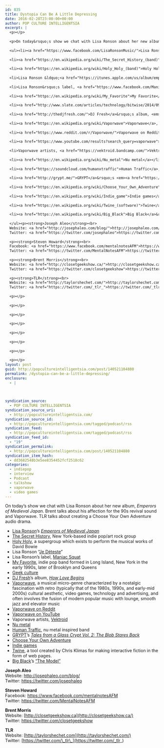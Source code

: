 ```yaml
---
id: 835
title: Dystopia Can Be A Little Depressing
date: 2016-02-28T23:00:00+00:00
author: POP CULTURE INTELLIGENTSIA
excerpt: |
  <p></p>
  
  <p>On today&rsquo;s show we chat with Lisa Ronson about her new album, <em>Emperors of Medieval Japan</em>. Brent talks about his affection for the 90s revival sound and Vaporwave. TLR talks about creating a Choose Your Own Adventure audio drama.</p>
  
  <ul><li><a href="https://www.facebook.com/LisaRonsonMusic/">Lisa Ronson</a>&rsquo;s <em><a href="https://itunes.apple.com/us/album/emperors-of-medieval-japan/id1052821918">Emperors of Medieval Japan</a></em></li>
  
  <li><a href="https://en.wikipedia.org/wiki/The_Secret_History_(band)">The Secret History</a>, New York-based indie pop/art rock group</li>
  
  <li><a href="https://en.wikipedia.org/wiki/Holy_Holy_(band)">Holy Holy</a>, a supergroup which exists to perform the musical works of David Bowie</li>
  
  <li>Lisa Ronson &ldquo;<a href="https://itunes.apple.com/us/album/emperors-of-medieval-japan/id1052821918">Je D&eacute;teste</a>&rdquo;</li>
  
  <li>Lisa Ronson&rsquo;s label, <a href="https://www.facebook.com/ManiacSquatRecords/">Maniac Squat</a></li>
  
  <li><a href="https://en.wikipedia.org/wiki/My_Favorite">My Favorite</a>, indie pop band formed in Long Island, New York in the early 1990s, later of Brooklyn and Queens</li>
  
  <li><a href="http://www.slate.com/articles/technology/bitwise/2014/09/geek_culture_toward_a_better_definition.html">Geek culture</a></li>
  
  <li><a href="http://thedjfresh.com/">DJ Fresh</a>&rsquo;s album, <em><a href="https://itunes.apple.com/gb/album/how-love-begins-feat.-dizzee/id1057936479">How Love Begins</a></em></li>
  
  <li><a href="https://en.wikipedia.org/wiki/Vaporwave">Vaporwave</a>, a musical micro-genre characterized by a nostalgic fascination with retro (typically that of the 1980s, 1990s, and early-mid 2000s) cultural aesthetic, video games, technology and advertising, and often involves the fusion of modern popular music with lounge, smooth jazz and elevator music</li>
  
  <li><a href="https://www.reddit.com/r/Vaporwave/">Vaporwave on Reddit</a></li>
  
  <li><a href="https://www.youtube.com/results?search_query=vaporwave">Vaporwave on YouTube</a></li>
  
  <li>Vaporwave artists, <a href="https://vektroid.bandcamp.com/">Vektroid</a></li>
  
  <li><a href="https://en.wikipedia.org/wiki/Nu_metal">Nu metal</a></li>
  
  <li><a href="https://soundcloud.com/humanxtraffic">Human Traffic</a>, nu metal inspired band</li>
  
  <li><a href="http://grypt.me/">GRYPT</a>&rsquo;s <em><a href="https://grypt.bandcamp.com/">Tales from a Glass Crypt Vol. 2: The Blob Stares Back</a></em></li>
  
  <li><a href="https://en.wikipedia.org/wiki/Choose_Your_Own_Adventure">Choose Your Own Adventure</a></li>
  
  <li><a href="https://en.wikipedia.org/wiki/Indie_game">Indie games</a></li>
  
  <li><a href="https://en.wikipedia.org/wiki/Twine_(software)">Twine</a>, a tool created by Chris Klimas for making interactive fiction in the form of web pages.</li>
  
  <li><a href="https://en.wikipedia.org/wiki/Big_Black">Big Black</a>&rsquo;s <a href="https://itunes.apple.com/us/album/hes-a-whore-single/id541547540">&ldquo;The Model&rdquo;</a></li>
  
  </ul><p><strong>Joseph Aleo</strong><br>
  Website: <a href="http://josephaleo.com/blog/">http://josephaleo.com/blog/</a><br>
  Twitter: <a href="https://twitter.com/josephaleo">https://twitter.com/josephaleo</a></p>
  
  <p><strong>Steven Howard</strong><br>
  Facebook: <a href="https://www.facebook.com/mentalnotesAFM">https://www.facebook.com/mentalnotesAFM</a><br>
  Twitter: <a href="https://twitter.com/MentalNotesAFM">https://twitter.com/MentalNotesAFM</a></p>
  
  <p><strong>Brent Morris</strong><br>
  Website: <a href="http://closetgeekshow.ca/">http://closetgeekshow.ca</a><br>
  Twitter: <a href="https://twitter.com/closetgeekshow">https://twitter.com/closetgeekshow</a></p>
  
  <p><strong>TLR</strong><br>
  Website: <a href="http://taylorshechet.com/">http://taylorshechet.com</a><br>
  Twitter: <a href="https://twitter.com/_tlr_">https://twitter.com/_tlr_</a></p>
  
  <p></p>
  
  <p></p>
  
  <p></p>
  
  <p></p>
  
  <p></p>
  
  <p></p>
  
  <p></p>
  
  <p></p>
layout: post
guid: http://popcultureintelligentsia.com/post/140521104880
permalink: /dystopia-can-be-a-little-depressing/
enclosure:
  - |
    
    
    
syndication_source:
  - POP CULTURE INTELLIGENTSIA
syndication_source_uri:
  - http://popcultureintelligentsia.com/
syndication_source_id:
  - http://popcultureintelligentsia.com/tagged/podcast/rss
syndication_feed:
  - http://popcultureintelligentsia.com/tagged/podcast/rss
syndication_feed_id:
  - "19"
syndication_permalink:
  - http://popcultureintelligentsia.com/post/140521104880
syndication_item_hash:
  - dd3682548b3e5ee8354452fcf2518c62
categories:
  - indiepop
  - interview
  - Podcast
  - talkshow
  - vaporwave
  - video games
---
```

On today’s show we chat with Lisa Ronson about her new album, _Emperors of Medieval Japan_. Brent talks about his affection for the 90s revival sound and Vaporwave. TLR talks about creating a Choose Your Own Adventure audio drama.

  * [Lisa Ronson](https://www.facebook.com/LisaRonsonMusic/)’s _[Emperors of Medieval Japan](https://itunes.apple.com/us/album/emperors-of-medieval-japan/id1052821918)_
  * [The Secret History](https://en.wikipedia.org/wiki/The_Secret_History_(band)), New York-based indie pop/art rock group
  * [Holy Holy](https://en.wikipedia.org/wiki/Holy_Holy_(band)), a supergroup which exists to perform the musical works of David Bowie
  * Lisa Ronson “[Je Déteste](https://itunes.apple.com/us/album/emperors-of-medieval-japan/id1052821918)”
  * Lisa Ronson’s label, [Maniac Squat](https://www.facebook.com/ManiacSquatRecords/)
  * [My Favorite](https://en.wikipedia.org/wiki/My_Favorite), indie pop band formed in Long Island, New York in the early 1990s, later of Brooklyn and Queens
  * [Geek culture](http://www.slate.com/articles/technology/bitwise/2014/09/geek_culture_toward_a_better_definition.html)
  * [DJ Fresh](http://thedjfresh.com/)’s album, _[How Love Begins](https://itunes.apple.com/gb/album/how-love-begins-feat.-dizzee/id1057936479)_
  * [Vaporwave](https://en.wikipedia.org/wiki/Vaporwave), a musical micro-genre characterized by a nostalgic fascination with retro (typically that of the 1980s, 1990s, and early-mid 2000s) cultural aesthetic, video games, technology and advertising, and often involves the fusion of modern popular music with lounge, smooth jazz and elevator music
  * [Vaporwave on Reddit](https://www.reddit.com/r/Vaporwave/)
  * [Vaporwave on YouTube](https://www.youtube.com/results?search_query=vaporwave)
  * Vaporwave artists, [Vektroid](https://vektroid.bandcamp.com/)
  * [Nu metal](https://en.wikipedia.org/wiki/Nu_metal)
  * [Human Traffic](https://soundcloud.com/humanxtraffic), nu metal inspired band
  * [GRYPT](http://grypt.me/)’s _[Tales from a Glass Crypt Vol. 2: The Blob Stares Back](https://grypt.bandcamp.com/)_
  * [Choose Your Own Adventure](https://en.wikipedia.org/wiki/Choose_Your_Own_Adventure)
  * [Indie games](https://en.wikipedia.org/wiki/Indie_game)
  * [Twine](https://en.wikipedia.org/wiki/Twine_(software)), a tool created by Chris Klimas for making interactive fiction in the form of web pages.
  * [Big Black](https://en.wikipedia.org/wiki/Big_Black)’s [“The Model”](https://itunes.apple.com/us/album/hes-a-whore-single/id541547540)

**Joseph Aleo**  
Website: <http://josephaleo.com/blog/>  
Twitter: <https://twitter.com/josephaleo>

**Steven Howard**  
Facebook: <https://www.facebook.com/mentalnotesAFM>  
Twitter: <https://twitter.com/MentalNotesAFM>

**Brent Morris**  
Website: [http://closetgeekshow.ca](http://closetgeekshow.ca/)  
Twitter: <https://twitter.com/closetgeekshow>

**TLR**  
Website: [http://taylorshechet.com](http://taylorshechet.com/)  
Twitter: [https://twitter.com/\_tlr\_](https://twitter.com/_tlr_)